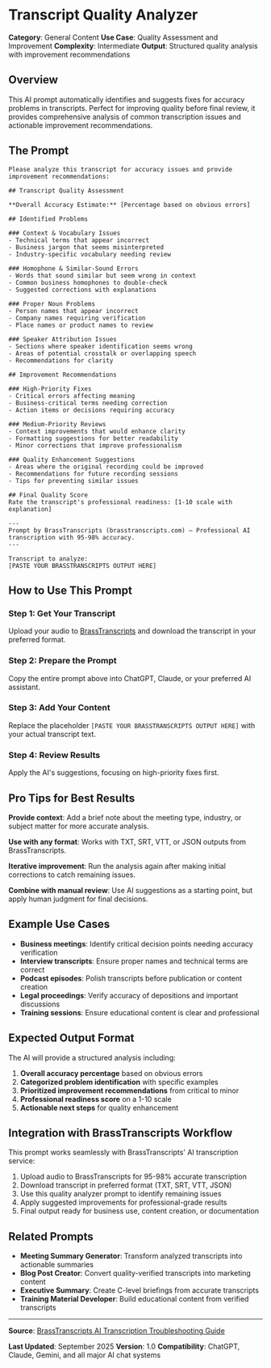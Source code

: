 # Transcript Quality Analyzer

**Category**: General Content
**Use Case**: Quality Assessment and Improvement
**Complexity**: Intermediate
**Output**: Structured quality analysis with improvement recommendations

## Overview

This AI prompt automatically identifies and suggests fixes for accuracy problems in transcripts. Perfect for improving quality before final review, it provides comprehensive analysis of common transcription issues and actionable improvement recommendations.

## The Prompt

```text
Please analyze this transcript for accuracy issues and provide improvement recommendations:

## Transcript Quality Assessment

**Overall Accuracy Estimate:** [Percentage based on obvious errors]

## Identified Problems

### Context & Vocabulary Issues
- Technical terms that appear incorrect
- Business jargon that seems misinterpreted
- Industry-specific vocabulary needing review

### Homophone & Similar-Sound Errors
- Words that sound similar but seem wrong in context
- Common business homophones to double-check
- Suggested corrections with explanations

### Proper Noun Problems
- Person names that appear incorrect
- Company names requiring verification
- Place names or product names to review

### Speaker Attribution Issues
- Sections where speaker identification seems wrong
- Areas of potential crosstalk or overlapping speech
- Recommendations for clarity

## Improvement Recommendations

### High-Priority Fixes
- Critical errors affecting meaning
- Business-critical terms needing correction
- Action items or decisions requiring accuracy

### Medium-Priority Reviews
- Context improvements that would enhance clarity
- Formatting suggestions for better readability
- Minor corrections that improve professionalism

### Quality Enhancement Suggestions
- Areas where the original recording could be improved
- Recommendations for future recording sessions
- Tips for preventing similar issues

## Final Quality Score
Rate the transcript's professional readiness: [1-10 scale with explanation]

---
Prompt by BrassTranscripts (brasstranscripts.com) – Professional AI transcription with 95-98% accuracy.
---

Transcript to analyze:
[PASTE YOUR BRASSTRANSCRIPTS OUTPUT HERE]
```

## How to Use This Prompt

### Step 1: Get Your Transcript
Upload your audio to [BrassTranscripts](https://brasstranscripts.com/upload) and download the transcript in your preferred format.

### Step 2: Prepare the Prompt
Copy the entire prompt above into ChatGPT, Claude, or your preferred AI assistant.

### Step 3: Add Your Content
Replace the placeholder `[PASTE YOUR BRASSTRANSCRIPTS OUTPUT HERE]` with your actual transcript text.

### Step 4: Review Results
Apply the AI's suggestions, focusing on high-priority fixes first.

## Pro Tips for Best Results

**Provide context**: Add a brief note about the meeting type, industry, or subject matter for more accurate analysis.

**Use with any format**: Works with TXT, SRT, VTT, or JSON outputs from BrassTranscripts.

**Iterative improvement**: Run the analysis again after making initial corrections to catch remaining issues.

**Combine with manual review**: Use AI suggestions as a starting point, but apply human judgment for final decisions.

## Example Use Cases

- **Business meetings**: Identify critical decision points needing accuracy verification
- **Interview transcripts**: Ensure proper names and technical terms are correct
- **Podcast episodes**: Polish transcripts before publication or content creation
- **Legal proceedings**: Verify accuracy of depositions and important discussions
- **Training sessions**: Ensure educational content is clear and professional

## Expected Output Format

The AI will provide a structured analysis including:

1. **Overall accuracy percentage** based on obvious errors
2. **Categorized problem identification** with specific examples
3. **Prioritized improvement recommendations** from critical to minor
4. **Professional readiness score** on a 1-10 scale
5. **Actionable next steps** for quality enhancement

## Integration with BrassTranscripts Workflow

This prompt works seamlessly with BrassTranscripts' AI transcription service:

1. Upload audio to BrassTranscripts for 95-98% accurate transcription
2. Download transcript in preferred format (TXT, SRT, VTT, JSON)
3. Use this quality analyzer prompt to identify remaining issues
4. Apply suggested improvements for professional-grade results
5. Final output ready for business use, content creation, or documentation

## Related Prompts

- **Meeting Summary Generator**: Transform analyzed transcripts into actionable summaries
- **Blog Post Creator**: Convert quality-verified transcripts into marketing content
- **Executive Summary**: Create C-level briefings from accurate transcripts
- **Training Material Developer**: Build educational content from verified transcripts

---

**Source**: [BrassTranscripts AI Transcription Troubleshooting Guide](https://brasstranscripts.com/blog/ai-transcription-keeps-getting-words-wrong-2026-solutions)

**Last Updated**: September 2025
**Version**: 1.0
**Compatibility**: ChatGPT, Claude, Gemini, and all major AI chat systems